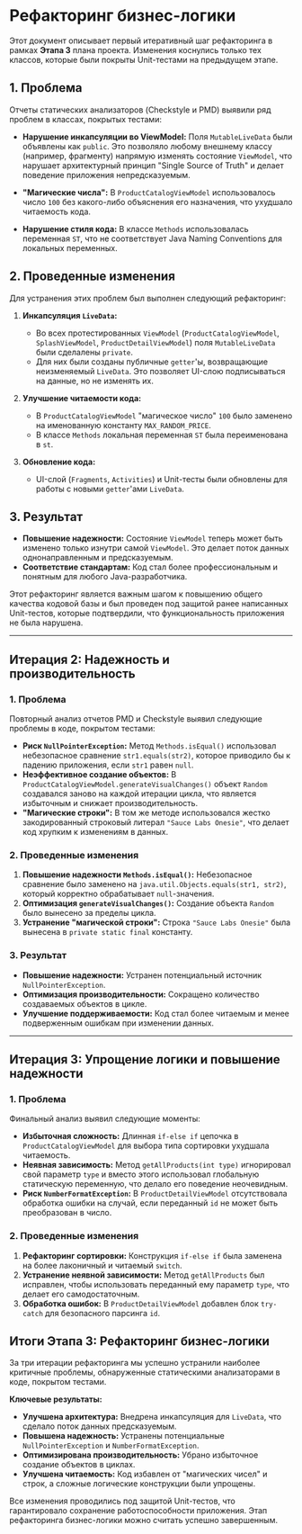 # Рефакторинг бизнес-логики

Этот документ описывает первый итеративный шаг рефакторинга в рамках **Этапа 3** плана проекта. Изменения коснулись только тех классов, которые были покрыты Unit-тестами на предыдущем этапе.

## 1. Проблема

Отчеты статических анализаторов (Checkstyle и PMD) выявили ряд проблем в классах, покрытых тестами:

*   **Нарушение инкапсуляции во ViewModel:** Поля `MutableLiveData` были объявлены как `public`. Это позволяло любому внешнему классу (например, фрагменту) напрямую изменять состояние `ViewModel`, что нарушает архитектурный принцип "Single Source of Truth" и делает поведение приложения непредсказуемым.

*   **"Магические числа":** В `ProductCatalogViewModel` использовалось число `100` без какого-либо объяснения его назначения, что ухудшало читаемость кода.

*   **Нарушение стиля кода:** В классе `Methods` использовалась переменная `ST`, что не соответствует Java Naming Conventions для локальных переменных.

## 2. Проведенные изменения

Для устранения этих проблем был выполнен следующий рефакторинг:

1.  **Инкапсуляция `LiveData`:**
    *   Во всех протестированных `ViewModel` (`ProductCatalogViewModel`, `SplashViewModel`, `ProductDetailViewModel`) поля `MutableLiveData` были сделалены `private`.
    *   Для них были созданы публичные `getter`'ы, возвращающие неизменяемый `LiveData`. Это позволяет UI-слою подписываться на данные, но не изменять их.

2.  **Улучшение читаемости кода:**
    *   В `ProductCatalogViewModel` "магическое число" `100` было заменено на именованную константу `MAX_RANDOM_PRICE`.
    *   В классе `Methods` локальная переменная `ST` была переименована в `st`.

3.  **Обновление кода:**
    *   UI-слой (`Fragments`, `Activities`) и Unit-тесты были обновлены для работы с новыми `getter`'ами `LiveData`.

## 3. Результат

*   **Повышение надежности:** Состояние `ViewModel` теперь может быть изменено только изнутри самой `ViewModel`. Это делает поток данных однонаправленным и предсказуемым.
*   **Соответствие стандартам:** Код стал более профессиональным и понятным для любого Java-разработчика.

Этот рефакторинг является важным шагом к повышению общего качества кодовой базы и был проведен под защитой ранее написанных Unit-тестов, которые подтвердили, что функциональность приложения не была нарушена.

---

## Итерация 2: Надежность и производительность

### 1. Проблема

Повторный анализ отчетов PMD и Checkstyle выявил следующие проблемы в коде, покрытом тестами:

*   **Риск `NullPointerException`:** Метод `Methods.isEqual()` использовал небезопасное сравнение `str1.equals(str2)`, которое приводило бы к падению приложения, если `str1` равен `null`.
*   **Неэффективное создание объектов:** В `ProductCatalogViewModel.generateVisualChanges()` объект `Random` создавался заново на каждой итерации цикла, что является избыточным и снижает производительность.
*   **"Магические строки":** В том же методе использовался жестко закодированный строковый литерал `"Sauce Labs Onesie"`, что делает код хрупким к изменениям в данных.

### 2. Проведенные изменения

1.  **Повышение надежности `Methods.isEqual()`:** Небезопасное сравнение было заменено на `java.util.Objects.equals(str1, str2)`, который корректно обрабатывает `null`-значения.
2.  **Оптимизация `generateVisualChanges()`:** Создание объекта `Random` было вынесено за пределы цикла.
3.  **Устранение "магической строки":** Строка `"Sauce Labs Onesie"` была вынесена в `private static final` константу.

### 3. Результат

*   **Повышение надежности:** Устранен потенциальный источник `NullPointerException`.
*   **Оптимизация производительности:** Сокращено количество создаваемых объектов в цикле.
*   **Улучшение поддерживаемости:** Код стал более читаемым и менее подверженным ошибкам при изменении данных.

---

## Итерация 3: Упрощение логики и повышение надежности

### 1. Проблема

Финальный анализ выявил следующие моменты:

*   **Избыточная сложность:** Длинная `if-else if` цепочка в `ProductCatalogViewModel` для выбора типа сортировки ухудшала читаемость.
*   **Неявная зависимость:** Метод `getAllProducts(int type)` игнорировал свой параметр `type` и вместо этого использовал глобальную статическую переменную, что делало его поведение неочевидным.
*   **Риск `NumberFormatException`:** В `ProductDetailViewModel` отсутствовала обработка ошибки на случай, если переданный `id` не может быть преобразован в число.

### 2. Проведенные изменения

1.  **Рефакторинг сортировки:** Конструкция `if-else if` была заменена на более лаконичный и читаемый `switch`.
2.  **Устранение неявной зависимости:** Метод `getAllProducts` был исправлен, чтобы использовать переданный ему параметр `type`, что делает его самодостаточным.
3.  **Обработка ошибок:** В `ProductDetailViewModel` добавлен блок `try-catch` для безопасного парсинга `id`.

## Итоги Этапа 3: Рефакторинг бизнес-логики

За три итерации рефакторинга мы успешно устранили наиболее критичные проблемы, обнаруженные статическими анализаторами в коде, покрытом тестами.

**Ключевые результаты:**
*   **Улучшена архитектура:** Внедрена инкапсуляция для `LiveData`, что сделало поток данных предсказуемым.
*   **Повышена надежность:** Устранены потенциальные `NullPointerException` и `NumberFormatException`.
*   **Оптимизирована производительность:** Убрано избыточное создание объектов в циклах.
*   **Улучшена читаемость:** Код избавлен от "магических чисел" и строк, а сложные логические конструкции были упрощены.

Все изменения проводились под защитой Unit-тестов, что гарантировало сохранение работоспособности приложения. Этап рефакторинга бизнес-логики можно считать успешно завершенным.
